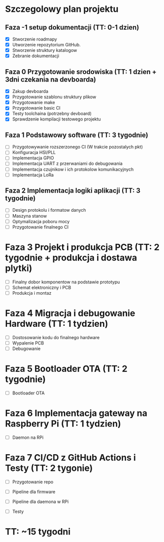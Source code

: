 # Szczegolowy plan projektu

## Faza -1 setup dokumentacji (TT: 0-1 dzien)
- [x] Stworzenie roadmapy
- [x] Utworzenie repozytorium GitHub.
- [x] Stworzenie struktury katalogow
- [x] Zebranie dokumentacji

## Faza 0 Przygotowanie srodowiska (TT: 1 dzien + 3dni czekania na devboarda)
- [x] Zakup devboarda
- [x] Przygotowanie szablonu struktury plikow
- [x] Przygotowanie make
- [x] Przygotowanie basic CI
- [x] Testy toolchaina (potrzebny devboard)
- [x] Sprawdzenie kompilacji testowego projektu

## Faza 1 Podstawowy software (TT: 3 tygodnie)
- [ ] Przygotowywanie rozszerzonego CI (W trakcie pozostalych pkt)
- [ ] Konfiguracja HSI/PLL
- [ ] Implementacja GPIO
- [ ] Implementacja UART z przerwaniami do debugowania
- [ ] Implementacja czujnikow i ich protokolow komunikacyjnych
- [ ] Implementacja LoRa

## Faza 2 Implementacja logiki aplikacji (TT: 3 tygodnie)
- [ ] Design protokolu i formatow danych
- [ ] Maszyna stanow
- [ ] Optymalizacja poboru mocy
- [ ] Przygotowanie finalnego CI

# Faza 3 Projekt i produkcja PCB (TT: 2 tygodnie + produkcja i dostawa plytki)
- [ ] Finalny dobor komponentow na podstawie prototypu
- [ ] Schemat elektroniczny i PCB
- [ ] Produkcja i montaz

# Faza 4 Migracja i debugowanie Hardware (TT: 1 tydzien)
- [ ] Dostosowanie kodu do finalnego hardware
- [ ] Wypalenie PCB
- [ ] Debugowanie

# Faza 5 Bootloader OTA (TT: 2 tygodnie)
- [ ] Bootloader OTA

# Faza 6 Implementacja gateway na Raspberry Pi (TT: 1 tydzien)
- [ ] Daemon na RPi

# Faza 7 CI/CD z GitHub Actions i Testy (TT: 2 tygonie)
- [ ] Przygotowanie repo
- [ ] Pipeline dla firmware
- [ ] Pipeline dla daemona w RPi
- [ ] Testy


# TT: ~15 tygodni
